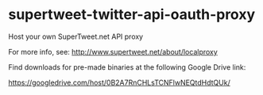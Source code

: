 supertweet-twitter-api-oauth-proxy
==================================

Host your own SuperTweet.net API proxy

For more info, see:  http://www.supertweet.net/about/localproxy 

Find downloads for pre-made binaries at the following Google Drive link:

https://googledrive.com/host/0B2A7RnCHLsTCNFlwNEQtdHdtQUk/

